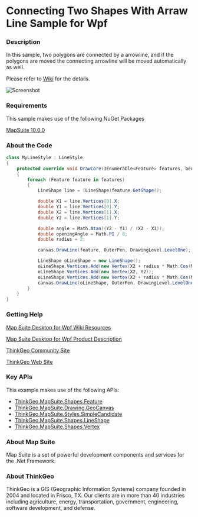 # Connecting Two Shapes With Arraw Line Sample for Wpf

### Description

In this sample, two polygons are connected by a arrowline, and if the polygons are moved the connecting arrowline will be moved automatically as well.

Please refer to [Wiki](http://wiki.thinkgeo.com/wiki/map_suite_desktop_for_wpf) for the details.

![Screenshot](https://github.com/ThinkGeo/ConnectingTwoShapesWithArrawLineSample-ForWpf/blob/master/Screenshot.gif)

### Requirements
This sample makes use of the following NuGet Packages

[MapSuite 10.0.0](https://www.nuget.org/packages?q=ThinkGeo)

### About the Code
```csharp
class MyLineStyle : LineStyle
{
    protected override void DrawCore(IEnumerable<Feature> features, GeoCanvas canvas, Collection<SimpleCandidate> labelsInThisLayer, Collection<SimpleCandidate> labelsInAllLayers)
    {
        foreach (Feature feature in features)
        {
            LineShape line = (LineShape)feature.GetShape();

            double X1 = line.Vertices[0].X;
            double Y1 = line.Vertices[0].Y;
            double X2 = line.Vertices[1].X;
            double Y2 = line.Vertices[1].Y;

            double angle = Math.Atan((Y2 - Y1) / (X2 - X1));
            double openingAngle = Math.PI / 8;
            double radius = 2;

            canvas.DrawLine(feature, OuterPen, DrawingLevel.LevelOne);

            LineShape oLineShape = new LineShape();
            oLineShape.Vertices.Add(new Vertex(X2 + radius * Math.Cos(Math.PI + angle - openingAngle), Y2 + radius * Math.Sin(Math.PI + angle - openingAngle)));
            oLineShape.Vertices.Add(new Vertex(X2, Y2));
            oLineShape.Vertices.Add(new Vertex(X2 + radius * Math.Cos(Math.PI + angle + openingAngle), Y2 + radius * Math.Sin(Math.PI + angle + openingAngle)));
            canvas.DrawLine(oLineShape, OuterPen, DrawingLevel.LevelOne);
        }
    }
}
```
### Getting Help

[Map Suite Desktop for Wpf Wiki Resources](http://wiki.thinkgeo.com/wiki/map_suite_desktop_for_wpf)

[Map Suite Desktop for Wpf Product Description](https://thinkgeo.com/ui-controls#desktop-platforms)

[ThinkGeo Community Site](http://community.thinkgeo.com/)

[ThinkGeo Web Site](http://www.thinkgeo.com)

### Key APIs
This example makes use of the following APIs:

- [ThinkGeo.MapSuite.Shapes.Feature](http://wiki.thinkgeo.com/wiki/api/thinkgeo.mapsuite.shapes.feature)
- [ThinkGeo.MapSuite.Drawing.GeoCanvas](http://wiki.thinkgeo.com/wiki/api/thinkgeo.mapsuite.drawing.geocanvas)
- [ThinkGeo.MapSuite.Styles.SimpleCandidate](http://wiki.thinkgeo.com/wiki/api/thinkgeo.mapsuite.styles.simplecandidate)
- [ThinkGeo.MapSuite.Shapes.LineShape](http://wiki.thinkgeo.com/wiki/api/thinkgeo.mapsuite.shapes.lineshape)
- [ThinkGeo.MapSuite.Shapes.Vertex](http://wiki.thinkgeo.com/wiki/api/thinkgeo.mapsuite.shapes.vertex)

### About Map Suite
Map Suite is a set of powerful development components and services for the .Net Framework.

### About ThinkGeo
ThinkGeo is a GIS (Geographic Information Systems) company founded in 2004 and located in Frisco, TX. Our clients are in more than 40 industries including agriculture, energy, transportation, government, engineering, software development, and defense.
